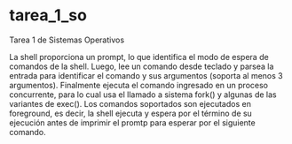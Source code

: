 # tarea_1_so

Tarea 1 de Sistemas Operativos

La shell proporciona un prompt, lo que identifica el modo de espera de comandos de la shell. Luego, lee un comando desde teclado y parsea la entrada para identificar el comando y sus argumentos (soporta al menos 3 argumentos). Finalmente ejecuta el comando ingresado en un proceso
concurrente, para lo cual usa el llamado a sistema fork() y algunas de las variantes de exec(). Los comandos soportados son ejecutados en foreground, es decir, la shell ejecuta y espera por el término de su ejecución antes de imprimir el promtp para esperar por el siguiente comando.
